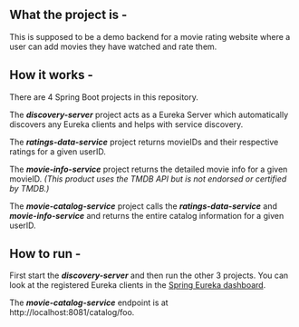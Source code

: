 ## What the project is -

This is supposed to be a demo backend for a movie rating website where a user can add movies they have watched and rate them.

## How it works -

There are 4 Spring Boot projects in this repository.

The **_discovery-server_** project acts as a Eureka Server which automatically discovers any Eureka clients and helps with service discovery.

The **_ratings-data-service_** project returns movieIDs and their respective ratings for a given userID.

The **_movie-info-service_** project returns the detailed movie info for a given movieID. _(This product uses the TMDB API but is not endorsed or certified by TMDB.)_

The **_movie-catalog-service_** project calls the **_ratings-data-service_** and **_movie-info-service_** and returns the entire catalog information for a given userID.

## How to run -

First start the **_discovery-server_** and then run the other 3 projects. You can look at the registered Eureka clients in the [Spring Eureka dashboard](http://localhost:8761/).

The **_movie-catalog-service_** endpoint is at http://localhost:8081/catalog/foo.
